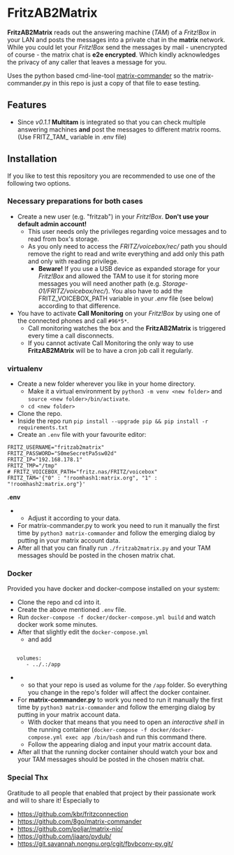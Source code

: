 # FritzAB2Matrix

__FritzAB2Matrix__ reads out the answering machine (_TAM_) of a _Fritz!Box_ in your LAN and posts the messages into a private chat in the __matrix__ network. While you could let your _Fritz!Box_ send the messages by mail - unencrypted of course - the matrix chat is __e2e encrypted__. Which kindly acknowledges the privacy of any caller that leaves a message for you.

Uses the python based cmd-line-tool [matrix-commander](https://github.com/8go/matrix-commander) so the matrix-commander.py in this repo is just a copy of that file to ease testing.
## Features
 * Since _v0.1.1_ __Multitam__ is integrated so that you can check multiple answering machines __and__ post the messages to different matrix rooms. (Use FRITZ\_TAM_ variable in .env file)
## Installation
If you like to test this repository you are recommended to use one of the following two options.
### Necessary preparations for both cases
 * Create a new user (e.g. "fritzab") in your _Fritz!Box_. **Don't use your default admin account!**
   * This user needs only the privileges regarding voice messages and to read from box's storage.
   * As you only need to access the _FRITZ/voicebox/rec/_ path you should remove the right to read and write everything and add only this path and only with reading privilege.
     * __Beware!__ If you use a USB device as expanded storage for your _Fritz!Box_ and allowed the TAM to use it for storing more messages you will need another path (e.g. _Storage-01/FRITZ/voicebox/rec/_). You also have to add the FRITZ_VOICEBOX_PATH variable in your _.env_ file (see below) according to that difference.
 * You have to activate __Call Monitoring__ on your _Fritz!Box_ by using one of the connected phones and call `#96*5*`.
   * Call monitoring watches the box and the __FritzAB2Matrix__ is triggered every time a call disconnects.
   * If you cannot activate Call Monitoring the only way to use __FritzAB2MAtrix__  will be to have a cron job call it regularly. 

### virtualenv
 * Create a new folder wherever you like in your home directory.
   * Make it a virtual environment by `python3 -m venv <new folder>` and `source <new folder>/bin/activate`.
   * `cd <new folder>`
 * Clone the repo.
 * Inside the repo run `pip install --upgrade pip && pip install -r requirements.txt`
 * Create an `.env` file with your favourite editor:
 ```
FRITZ_USERNAME="fritzab2matrix"
FRITZ_PASSWORD="S0meSecretPa5sw02d"
FRITZ_IP="192.168.178.1" 
FRITZ_TMP="/tmp" 
# FRITZ_VOICEBOX_PATH="fritz.nas/FRITZ/voicebox" 
FRITZ_TAM='{"0" : "!roomhash1:matrix.org", "1" : "!roomhash2:matrix.org"}' 
 ```
__.env__

 *
    * Adjust it according to your data.
 * For matrix-commander.py to work you need to run it manually the first time by `python3 matrix-commander` and follow the emerging dialog by putting in your matrix account data.
 * After all that you can finally run `./fritzab2matrix.py` and your TAM messages should be posted in the chosen matrix chat.
### Docker
Provided you have docker and docker-compose installed on your system:
 * Clone the repo and cd into it.
 * Create the above mentioned `.env` file.
 * Run `docker-compose -f docker/docker-compose.yml build` and watch docker work some minutes.
 * After that slightly edit the `docker-compose.yml`
   * and add
```
  
   volumes:
      - ../.:/app
```
 *
   * so that your repo is used as volume for the `/app` folder. So everything you change in the repo's folder will affect the docker container.
 * For __matrix-commander.py__ to work you need to run it manually the first time by `python3 matrix-commander` and follow the emerging dialog by putting in your matrix account data.
   * With docker that means that you need to open an _interactive shell_ in the running container (`docker-compose -f docker/docker-compose.yml exec app /bin/bash` and run this command there.
   * Follow the appearing dialog and input your matrix account data.
 * After all that the running docker container should watch your box and your TAM messages should be posted in the chosen matrix chat.
 
 
   
### Special Thx
Gratitude to all people that enabled that project by their passionate work and will to share it!
Especially to
 * https://github.com/kbr/fritzconnection
 * https://github.com/8go/matrix-commander
 * https://github.com/poljar/matrix-nio/
 * https://github.com/jiaaro/pydub/
 * https://git.savannah.nongnu.org/cgit/fbvbconv-py.git/
 
 
